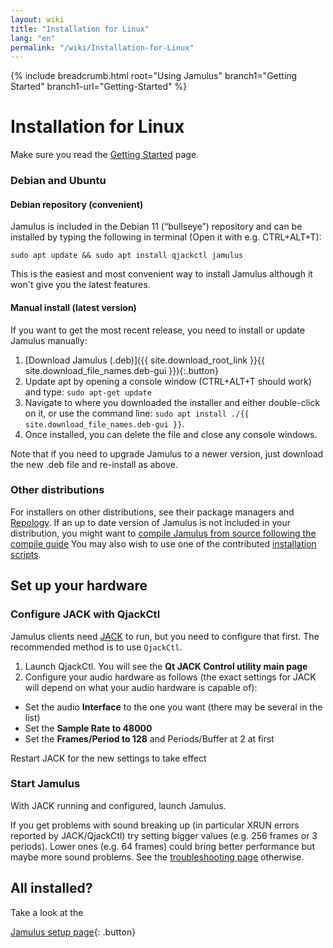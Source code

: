 ```yaml
---
layout: wiki
title: "Installation for Linux"
lang: "en"
permalink: "/wiki/Installation-for-Linux"
---
```


{% include breadcrumb.html root="Using Jamulus" branch1="Getting Started" branch1-url="Getting-Started" %}

# Installation for Linux

Make sure you read the [Getting Started](Getting-Started) page.

### Debian and Ubuntu

#### Debian repository (convenient)

Jamulus is included in the Debian 11 (“bullseye”) repository and can be installed by typing the following in terminal (Open it with e.g. CTRL+ALT+T):

```
sudo apt update && sudo apt install qjackctl jamulus
```

This is the easiest and most convenient way to install Jamulus although it won't give you the latest features.

#### Manual install (latest version)

If you want to get the most recent release, you need to install or update Jamulus manually:

1. [Download Jamulus (.deb)]({{ site.download_root_link }}{{ site.download_file_names.deb-gui }}){:.button}
1. Update apt by opening a console window (CTRL+ALT+T should work) and type: `sudo apt-get update`
1. Navigate to where you downloaded the installer and either double-click on it, or use the command line: `sudo apt install ./{{ site.download_file_names.deb-gui }}`.
1. Once installed, you can delete the file and close any console windows.

Note that if you need to upgrade Jamulus to a newer version, just download the new .deb file and re-install as above.

### Other distributions

For installers on other distributions, see their package managers and [Repology](https://repology.org/project/jamulus/versions). If an up to date version of Jamulus is not included in your distribution, you might want to [compile Jamulus from source following the compile guide](https://github.com/jamulussoftware/jamulus/blob/master/COMPILING.md) You may also wish to use one of the contributed [installation scripts](https://github.com/jamulussoftware/installscripts).


## Set up your hardware

### Configure JACK with QjackCtl

Jamulus clients need [JACK](https://jackaudio.org/) to run, but you need to configure that first. The recommended method is to use `QjackCtl`.
1. Launch QjackCtl. You will see the **Qt JACK Control utility main page**
2. Configure your audio hardware as follows (the exact settings for JACK will depend on what your audio hardware is capable of):

- Set the audio **Interface** to the one you want (there may be several in the list)
- Set the **Sample Rate to 48000**
- Set the **Frames/Period to 128** and Periods/Buffer at 2 at first

Restart JACK for the new settings to take effect

### Start Jamulus

With JACK running and configured, launch Jamulus.

If you get problems with sound breaking up (in particular XRUN errors reported by JACK/QjackCtl) try setting bigger values (e.g. 256 frames or 3 periods). Lower ones (e.g. 64 frames) could bring better performance but maybe more sound problems. See the [troubleshooting page](Client-Troubleshooting) otherwise.

## All installed?

Take a look at the

[Jamulus setup page](Getting-Started){: .button}
